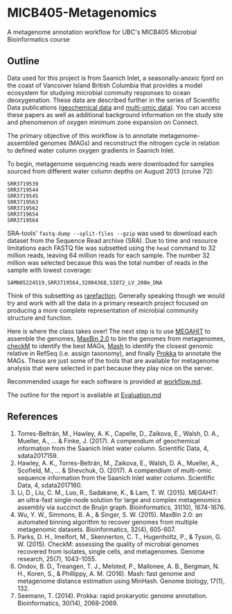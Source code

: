 # MICB405-Metagenomics
A metagenome annotation workflow for UBC's MICB405 Microbial Bioinformatics course 

## Outline
 
Data used for this project is from Saanich Inlet, a seasonally-anoxic fjord on the coast of Vancoiver Island British Columbia that provides a model ecosystem for studying microbial commuity responses to ocean deoxygenation. These data are described further in the series of Scientific Data publications ([geochemical data](https://www.nature.com/articles/sdata2017159) and [multi-omic data](https://www.nature.com/articles/sdata2017160)). You can access these papers as well as additional background information on the study site and phenomenon of oxygen minimum zone expansion on Connect. 

The primary objective of this workflow is to annotate metagenome-assembled genomes (MAGs) and reconstruct the nitrogen cycle in relation to defined water column oxygen gradients in Saanich Inlet. 

To begin, metagenome sequencing reads were downloaded for samples sourced from different water column depths on August 2013 (cruise 72):
```
SRR3719539
SRR3719544
SRR3719545
SRR3719563
SRR3719562
SRR3719654
SRR3719564
```

SRA-tools' `fastq-dump --split-files --gzip` was used to download each dataset from the Sequence Read archive (SRA). Due to time and resource limitations each FASTQ file was subsetted using the `head` command to 32 million reads, leaving 64 million reads for each sample. The number 32 million was selected becasue this was the total number of reads in the sample with lowest coverage:
```
SAMN05224519,SRR3719564,32004368,SI072_LV_200m_DNA
``` 
Think of this subsetting as [rarefaction](https://en.wikipedia.org/wiki/Rarefaction_(ecology)). Generally speaking though we would try and work with all the data in a primary research project focused on producing a more complete representation of microbial community structure and function. 

Here is where the class takes over! The next step is to use [MEGAHIT](https://github.com/voutcn/megahit) to assemble the genomes, [MaxBin 2.0](https://sourceforge.net/projects/maxbin2/) to bin the genomes from metagenomes, [checkM](https://github.com/Ecogenomics/CheckM/wiki) to identify the best MAGs, [Mash](https://mash.readthedocs.io/en/latest/) to identify the closest genomic relative in RefSeq (i.e. assign taxonomy), and finally [Prokka](https://github.com/tseemann/prokka) to annotate the MAGs. These are just some of the tools that are available for metagenome analysis that were selected in part because they play nice on the server. 

Recommended usage for each software is provided at [workflow.md](https://github.com/cmorganl/MICB405-Metagenomics/blob/master/workflow.md).

The outline for the report is available at [Evaluation.md](https://github.com/cmorganl/MICB405-Metagenomics/blob/master/Evaluation.md)

## References

1. Torres-Beltrán, M., Hawley, A. K., Capelle, D., Zaikova, E., Walsh, D. A., Mueller, A., ... & Finke, J. (2017). A compendium of geochemical information from the Saanich Inlet water column. Scientific Data, 4, sdata2017159.
2. Hawley, A. K., Torres-Beltrán, M., Zaikova, E., Walsh, D. A., Mueller, A., Scofield, M., ... & Shevchuk, O. (2017). A compendium of multi-omic sequence information from the Saanich Inlet water column. Scientific Data, 4, sdata2017160.
3. Li, D., Liu, C. M., Luo, R., Sadakane, K., & Lam, T. W. (2015). MEGAHIT: an ultra-fast single-node solution for large and complex metagenomics assembly via succinct de Bruijn graph. Bioinformatics, 31(10), 1674-1676.
4. Wu, Y. W., Simmons, B. A., & Singer, S. W. (2015). MaxBin 2.0: an automated binning algorithm to recover genomes from multiple metagenomic datasets. Bioinformatics, 32(4), 605-607.
5. Parks, D. H., Imelfort, M., Skennerton, C. T., Hugenholtz, P., & Tyson, G. W. (2015). CheckM: assessing the quality of microbial genomes recovered from isolates, single cells, and metagenomes. Genome research, 25(7), 1043-1055.
6. Ondov, B. D., Treangen, T. J., Melsted, P., Mallonee, A. B., Bergman, N. H., Koren, S., & Phillippy, A. M. (2016). Mash: fast genome and metagenome distance estimation using MinHash. Genome biology, 17(1), 132.
7. Seemann, T. (2014). Prokka: rapid prokaryotic genome annotation. Bioinformatics, 30(14), 2068-2069.


